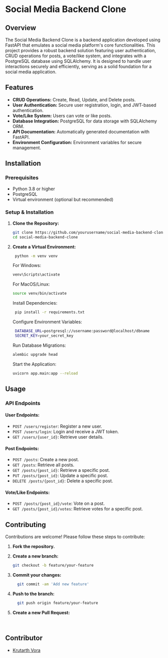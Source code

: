# Social Media Backend Clone

## Overview

The Social Media Backend Clone is a backend application developed using FastAPI that emulates a social media platform's core functionalities. This project provides a robust backend solution featuring user authentication, CRUD operations for posts, a vote/like system, and integrates with a PostgreSQL database using SQLAlchemy. It is designed to handle user interactions securely and efficiently, serving as a solid foundation for a social media application.

## Features

- **CRUD Operations:** Create, Read, Update, and Delete posts.
- **User Authentication:** Secure user registration, login, and JWT-based authentication.
- **Vote/Like System:** Users can vote or like posts.
- **Database Integration:** PostgreSQL for data storage with SQLAlchemy ORM.
- **API Documentation:** Automatically generated documentation with FastAPI.
- **Environment Configuration:** Environment variables for secure management.

## Installation

### Prerequisites

- Python 3.8 or higher
- PostgreSQL
- Virtual environment (optional but recommended)

### Setup & Installation

1. **Clone the Repository:**

   ```bash
   git clone https://github.com/yourusername/social-media-backend-clone.git
   cd social-media-backend-clone

2. **Create a Virtual Environment:**

   ```bash
    python -m venv venv
   ```

   For Windows:

   ```bash
   venv\Scripts\activate
   ```

   For MacOS/Linux:

   ```bash
   source venv/bin/activate
   ```

   Install Dependencies:

   ```bash
    pip install -r requirements.txt
   ```

   Configure Environment Variables:

   ```bash
    DATABASE_URL=postgresql://username:password@localhost/dbname
    SECRET_KEY=your_secret_key
   ```

   Run Database Migrations:

    ```bash
    alembic upgrade head
    ```

    Start the Application:
    ```bash
    uvicorn app.main:app --reload
    ```

## Usage

### API Endpoints

#### User Endpoints:

- `POST /users/register`: Register a new user.
- `POST /users/login`: Login and receive a JWT token.
- `GET /users/{user_id}`: Retrieve user details.

#### Post Endpoints:

- `POST /posts`: Create a new post.
- `GET /posts`: Retrieve all posts.
- `GET /posts/{post_id}`: Retrieve a specific post.
- `PUT /posts/{post_id}`: Update a specific post.
- `DELETE /posts/{post_id}`: Delete a specific post.

#### Vote/Like Endpoints:

- `POST /posts/{post_id}/vote`: Vote on a post.
- `GET /posts/{post_id}/votes`: Retrieve votes for a specific post.


## Contributing

Contributions are welcome! Please follow these steps to contribute:

1. **Fork the repository.**
2. **Create a new branch:**

   ```bash
   git checkout -b feature/your-feature

3. **Commit your changes:**

   ```bash
     git commit -am 'Add new feature'
   ```

4. **Push to the branch:**

   ```bash
     git push origin feature/your-feature
   ```

5. **Create a new Pull Request:**

<br> 

## Contributor 

- [Krutarth Vora](https://github.com/ksv1112)

<br>
